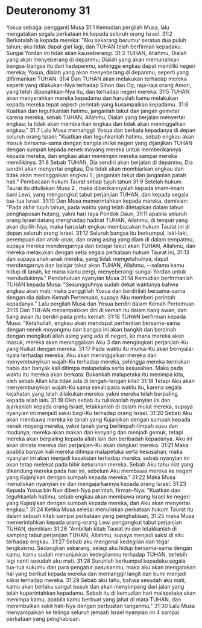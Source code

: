 # Deuteronomy 31
Yosua sebagai pengganti Musa
31:1 Kemudian pergilah Musa, lalu mengatakan segala perkataan ini kepada seluruh orang Israel.
31:2 Berkatalah ia kepada mereka: "Aku sekarang berumur seratus dua puluh tahun; aku tidak dapat giat lagi, dan TUHAN telah berfirman kepadaku: Sungai Yordan ini tidak akan kauseberangi.
31:3 TUHAN, Allahmu, Dialah yang akan menyeberang di depanmu; Dialah yang akan memunahkan bangsa-bangsa itu dari hadapanmu, sehingga engkau dapat memiliki negeri mereka; Yosua, dialah yang akan menyeberang di depanmu, seperti yang difirmankan TUHAN.
31:4 Dan TUHAN akan melakukan terhadap mereka seperti yang dilakukan-Nya terhadap Sihon dan Og, raja-raja orang Amori, yang telah dipunahkan-Nya itu, dan terhadap negeri mereka.
31:5 TUHAN akan menyerahkan mereka kepadamu dan haruslah kamu melakukan kepada mereka tepat seperti perintah yang kusampaikan kepadamu.
31:6 Kuatkan dan teguhkanlah hatimu, janganlah takut dan jangan gemetar karena mereka, sebab TUHAN, Allahmu, Dialah yang berjalan menyertai engkau; Ia tidak akan membiarkan engkau dan tidak akan meninggalkan engkau."
31:7 Lalu Musa memanggil Yosua dan berkata kepadanya di depan seluruh orang Israel: "Kuatkan dan teguhkanlah hatimu, sebab engkau akan masuk bersama-sama dengan bangsa ini ke negeri yang dijanjikan TUHAN dengan sumpah kepada nenek moyang mereka untuk memberikannya kepada mereka, dan engkau akan memimpin mereka sampai mereka memilikinya.
31:8 Sebab TUHAN, Dia sendiri akan berjalan di depanmu, Dia sendiri akan menyertai engkau, Dia tidak akan membiarkan engkau dan tidak akan meninggalkan engkau 1 ; janganlah takut dan janganlah patah hati."
 Pembacaan hukum Taurat setiap tujuh tahun
31:9 Setelah hukum Taurat itu dituliskan Musa 2 , maka diberikannyalah kepada imam-imam bani Lewi, yang mengangkut tabut perjanjian TUHAN, dan kepada segala tua-tua Israel.
31:10 Dan Musa memerintahkan kepada mereka, demikian: "Pada akhir tujuh tahun, pada waktu yang telah ditetapkan dalam tahun penghapusan hutang, yakni hari raya Pondok Daun,
31:11 apabila seluruh orang Israel datang menghadap hadirat TUHAN, Allahmu, di tempat yang akan dipilih-Nya, maka haruslah engkau membacakan hukum Taurat ini di depan seluruh orang Israel.
31:12 Seluruh bangsa itu berkumpul, laki-laki, perempuan dan anak-anak, dan orang asing yang diam di dalam tempatmu, supaya mereka mendengarnya dan belajar takut akan TUHAN, Allahmu, dan mereka melakukan dengan setia segala perkataan hukum Taurat ini,
31:13 dan supaya anak-anak mereka, yang tidak mengetahuinya, dapat mendengarnya dan belajar takut akan TUHAN, Allahmu, --selama kamu hidup di tanah, ke mana kamu pergi, menyeberangi sungai Yordan untuk mendudukinya."
Pendahuluan nyanyian Musa
31:14 Kemudian berfirmanlah TUHAN kepada Musa: "Sesungguhnya sudah dekat waktunya bahwa engkau akan mati; maka panggillah Yosua dan berdirilah bersama-sama dengan dia dalam Kemah Pertemuan, supaya Aku memberi perintah kepadanya." Lalu pergilah Musa dan Yosua berdiri dalam Kemah Pertemuan.
31:15 Dan TUHAN menampakkan diri di kemah itu dalam tiang awan, dan tiang awan itu berdiri pada pintu kemah.
31:16 TUHAN berfirman kepada Musa: "Ketahuilah, engkau akan mendapat perhentian bersama-sama dengan nenek moyangmu dan bangsa ini akan bangkit dan berzinah dengan mengikuti allah asing yang ada di negeri, ke mana mereka akan masuk; mereka akan meninggalkan Aku 3  dan mengingkari perjanjian-Ku yang Kuikat dengan mereka.
31:17 Pada waktu itu murka-Ku akan bernyala-nyala terhadap mereka, Aku akan meninggalkan mereka dan menyembunyikan wajah-Ku terhadap mereka, sehingga mereka termakan habis dan banyak kali ditimpa malapetaka serta kesusahan. Maka pada waktu itu mereka akan berkata: Bukankah malapetaka itu menimpa kita, oleh sebab Allah kita tidak ada di tengah-tengah kita?
31:18 Tetapi Aku akan menyembunyikan wajah-Ku sama sekali pada waktu itu, karena segala kejahatan yang telah dilakukan mereka: yakni mereka telah berpaling kepada allah lain.
31:19 Oleh sebab itu tuliskanlah nyanyian ini dan ajarkanlah kepada orang Israel, letakkanlah di dalam mulut mereka, supaya nyanyian ini menjadi saksi bagi-Ku terhadap orang Israel.
31:20 Sebab Aku akan membawa mereka ke tanah yang Kujanjikan dengan sumpah kepada nenek moyang mereka, yakni tanah yang berlimpah-limpah susu dan madunya; mereka akan makan dan kenyang dan menjadi gemuk, tetapi mereka akan berpaling kepada allah lain dan beribadah kepadanya. Aku ini akan dinista mereka dan perjanjian-Ku akan diingkari mereka.
31:21 Maka apabila banyak kali mereka ditimpa malapetaka serta kesusahan, maka nyanyian ini akan menjadi kesaksian terhadap mereka, sebab nyanyian ini akan tetap melekat pada bibir keturunan mereka. Sebab Aku tahu niat yang dikandung mereka pada hari ini, sebelum Aku membawa mereka ke negeri yang Kujanjikan dengan sumpah kepada mereka."
31:22 Maka Musa menuliskan nyanyian ini dan mengajarkannya kepada orang Israel.
31:23 Kepada Yosua bin Nun diberi-Nya perintah, firman-Nya: "Kuatkan dan teguhkanlah hatimu, sebab engkau akan membawa orang Israel ke negeri yang Kujanjikan dengan sumpah kepada mereka, dan Aku akan menyertai engkau."
31:24 Ketika Musa selesai menuliskan perkataan hukum Taurat itu dalam sebuah kitab sampai perkataan yang penghabisan,
31:25 maka Musa memerintahkan kepada orang-orang Lewi pengangkut tabut perjanjian TUHAN, demikian:
31:26 "Ambillah kitab Taurat ini dan letakkanlah di samping tabut perjanjian TUHAN, Allahmu, supaya menjadi saksi di situ terhadap engkau.
31:27 Sebab aku mengenal kedegilan dan tegar tengkukmu. Sedangkan sekarang, selagi aku hidup bersama-sama dengan kamu, kamu sudah menunjukkan kedegilanmu terhadap TUHAN, terlebih lagi nanti sesudah aku mati.
31:28 Suruhlah berkumpul kepadaku segala tua-tua sukumu dan para pengatur pasukanmu, maka aku akan mengatakan hal yang berikut kepada mereka dan memanggil langit dan bumi menjadi saksi terhadap mereka.
31:29 Sebab aku tahu, bahwa sesudah aku mati, kamu akan berlaku sangat busuk dan akan menyimpang dari jalan yang telah kuperintahkan kepadamu. Sebab itu di kemudian hari malapetaka akan menimpa kamu, apabila kamu berbuat yang jahat di mata TUHAN, dan menimbulkan sakit hati-Nya dengan perbuatan tanganmu."
31:30 Lalu Musa menyampaikan ke telinga seluruh jemaah Israel nyanyian ini 4  sampai perkataan yang penghabisan.